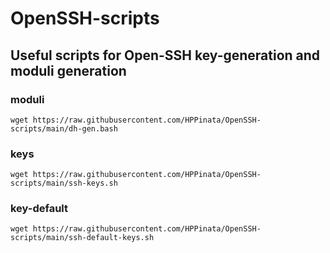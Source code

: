 # OpenSSH-scripts
## Useful scripts for Open-SSH key-generation and moduli generation
### moduli
```
wget https://raw.githubusercontent.com/HPPinata/OpenSSH-scripts/main/dh-gen.bash
```

### keys
```
wget https://raw.githubusercontent.com/HPPinata/OpenSSH-scripts/main/ssh-keys.sh
```

### key-default
```
wget https://raw.githubusercontent.com/HPPinata/OpenSSH-scripts/main/ssh-default-keys.sh
```
